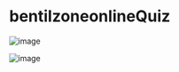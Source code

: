 # bentilzoneonlineQuiz
![image](https://user-images.githubusercontent.com/55560024/152676721-9d803c9a-38f0-4e05-a159-3fa15550ae77.png)

<!-- A Simple JavaScript. project -->
![image](https://user-images.githubusercontent.com/55560024/152678046-e679c8ce-51a7-48d7-a0ae-932a25f42c7b.png)

